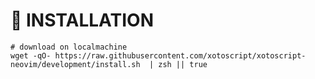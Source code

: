 # 🚀 INSTALLATION 

```shell
# download on localmachine
wget -qO- https://raw.githubusercontent.com/xotoscript/xotoscript-neovim/development/install.sh  | zsh || true
```